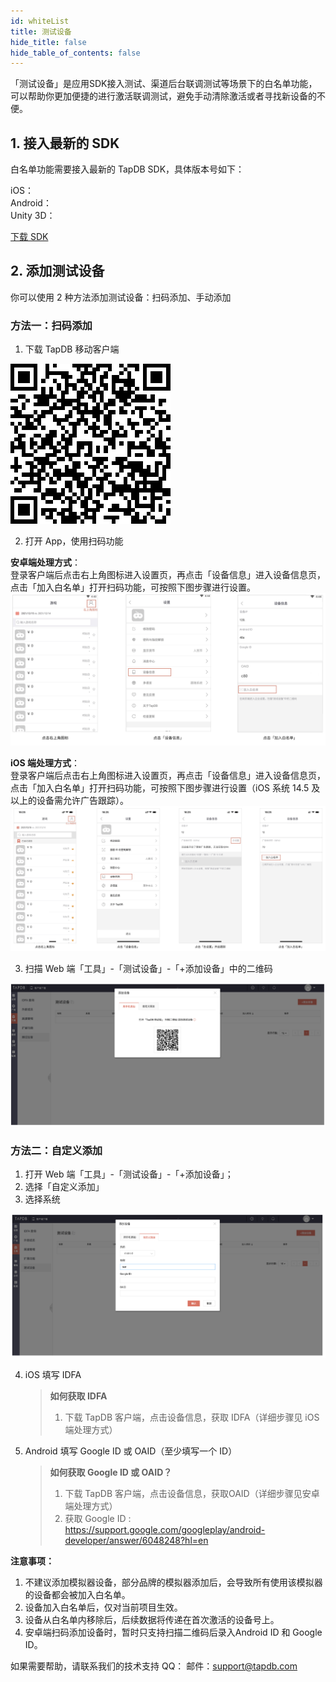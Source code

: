 ```yaml
---
id: whiteList
title: 测试设备
hide_title: false
hide_table_of_contents: false
---
```


「测试设备」是应用SDK接入测试、渠道后台联调测试等场景下的白名单功能，可以帮助你更加便捷的进行激活联调测试，避免手动清除激活或者寻找新设备的不便。


## 1. 接入最新的 SDK

白名单功能需要接入最新的 TapDB SDK，具体版本号如下：

iOS：<Data field="sdk.0.version"/><br/>
Android：<Data field="sdk.1.version"/><br/>
Unity 3D：<Data field="sdk.2.version"/><br/>

[下载 SDK](../download "_blank")

## 2. 添加测试设备

你可以使用 2 种方法添加测试设备：扫码添加、手动添加


### 方法一：扫码添加

1. 下载 TapDB 移动客户端

![图片描述](/img/app-dl-qr.png)

2. 打开 App，使用扫码功能

**安卓端处理方式**：<br/>
登录客户端后点击右上角图标进入设置页，再点击「设备信息」进入设备信息页，点击「加入白名单」打开扫码功能，可按照下图步骤进行设置。
![安卓端处理方式](/img/customEvent/whitelist/Android-whitelist.png)

**iOS 端处理方式**：<br/>
登录客户端后点击右上角图标进入设置页，再点击「设备信息」进入设备信息页，点击「加入白名单」打开扫码功能，可按照下图步骤进行设置（iOS 系统 14.5 及以上的设备需允许广告跟踪）。
![iOS 端处理方式](/img/customEvent/whitelist/iOS-whitelist.png)

3. 扫描 Web 端「工具」-「测试设备」-「+添加设备」中的二维码

![添加二维码](/img/customEvent/whitelist/web-whitelist.png)

### 方法二：自定义添加

1.  打开 Web 端「工具」-「测试设备」-「+添加设备」；
2.  选择「自定义添加」
3.  选择系统

![自定义添加](/img/customEvent/whitelist/zidingyi-whitelist.png)

4. iOS 填写 IDFA

   > **如何获取 IDFA**
   >
   > 1. 下载 TapDB 客户端，点击设备信息，获取 IDFA（详细步骤见 iOS 端处理方式）

5. Android 填写 Google ID 或 OAID（至少填写一个 ID）
   > **如何获取 Google ID 或 OAID？**
   >
   > 1. 下载 TapDB 客户端，点击设备信息，获取OAID（详细步骤见安卓端处理方式）
   > 2. 获取 Google ID : <https://support.google.com/googleplay/android-developer/answer/6048248?hl=en>


**注意事项：**

1.  不建议添加模拟器设备，部分品牌的模拟器添加后，会导致所有使用该模拟器的设备都会被加入白名单。
2.  设备加入白名单后，仅对当前项目生效。
3.  设备从白名单内移除后，后续数据将传递在首次激活的设备号上。
4.  安卓端扫码添加设备时，暂时只支持扫描二维码后录入Android ID 和 Google ID。

如果需要帮助，请联系我们的技术支持
QQ：<Data field="tapdb.support.QQ"/>
邮件：support@tapdb.com
